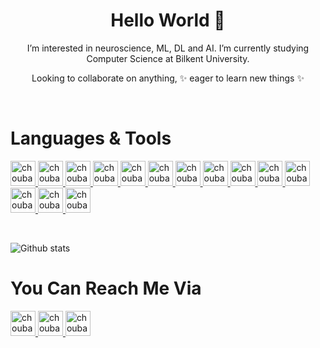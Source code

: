 <h1 align="center"> Hello World 👋 </h1>
<p align="center">
I’m interested in neuroscience, ML, DL and AI.
I’m currently studying Computer Science at Bilkent University. </p>
<p align="center"> Looking to collaborate on anything, ✨ eager to learn new things ✨ </p>
<br>
<h1 align="left"> Languages & Tools </h1>


<p float="left">
 <a href="https://www.java.com/">
<img alt="choubari" src="https://devstickers.com/assets/img/pro/7kaq.png" width="40">
 </a>
 <a href="https://www.python.org/">
<img alt="choubari" src="https://devstickers.com/assets/img/pro/p3jo.png" width="40">
 </a>
  <a href="https://www.jetbrains.com/clion/promo/?source=google&medium=cpc&campaign=11962984501&term=c%20cpp&gclid=CjwKCAjwi8iXBhBeEiwAKbUofSDwDH3gy06oGqHoUyl8YYSUR3MwT2nSJZxSJcsY7Q4eKt7wvWwE8BoCSgwQAvD_BwE">
<img alt="choubari" src="https://upload.wikimedia.org/wikipedia/commons/thumb/1/18/ISO_C%2B%2B_Logo.svg/1200px-ISO_C%2B%2B_Logo.svg.png" width="40">
 </a>
 <a href="https://en.wikipedia.org/wiki/HTML">
<img alt="choubari" src="https://devstickers.com/assets/img/pro/iqm9.png" width="40">
 </a>
  <a href="https://www.mongodb.com/cloud/atlas/lp/try2?utm_source=google&utm_campaign=gs_emea_turkey_search_core_brand_atlas_desktop&utm_term=mongodb&utm_medium=cpc_paid_search&utm_ad=e&utm_ad_campaign_id=12212624572&adgroup=115749712063&gclid=CjwKCAjwi8iXBhBeEiwAKbUofbtiquAMaK6m4w_Am4kKGMtrOkU4xA4UxxU4dwpCw4ptrpa1YJ-uMBoCmqkQAvD_BwE">
<img alt="choubari" src="https://cdn.icon-icons.com/icons2/2415/PNG/512/mongodb_original_wordmark_logo_icon_146425.png" width="40">
  </a>
   <a href="https://graphql.org/">
<img alt="choubari" src="https://upload.wikimedia.org/wikipedia/commons/thumb/1/17/GraphQL_Logo.svg/1200px-GraphQL_Logo.svg.png" width="40">
  </a>
 <a href="https://kotlinlang.org/">
<img alt="choubari" src="https://devstickers.com/assets/img/pro/g2sh.png" width="40">
  </a>
 <a href="https://git-scm.com/">
<img alt="choubari" src="https://devstickers.com/assets/img/pro/apiv.png" width="40">
  </a>
  <a href="https://www.jetbrains.com/idea/">
<img alt="choubari" src="https://upload.wikimedia.org/wikipedia/commons/thumb/9/9c/IntelliJ_IDEA_Icon.svg/1024px-IntelliJ_IDEA_Icon.svg.png" width="40">
 </a>
  <a href="https://www.jetbrains.com/clion/">
<img alt="choubari" src="https://seeklogo.com/images/C/clion-logo-7874C69D7F-seeklogo.com.png" width="40">
  </a>
 <a href="https://www.postman.com/">
<img alt="choubari" src="https://res.cloudinary.com/postman/image/upload/t_team_logo/v1629869194/team/2893aede23f01bfcbd2319326bc96a6ed0524eba759745ed6d73405a3a8b67a8" width="40">
  </a>
  <a href="https://www.docker.com/">
<img alt="choubari" src="https://www.docker.com/wp-content/uploads/2022/03/vertical-logo-monochromatic.png" width="40">
  </a>
  <a href="https://www.jetbrains.com/datagrip/">
<img alt="choubari" src="https://seeklogo.com/images/D/datagrip-logo-295CA63255-seeklogo.com.png" width="40">
  </a>
 <a href="https://code.visualstudio.com/">
<img alt="choubari" src="https://devstickers.com/assets/img/pro/saxu.png" width="40">
  </a>
</p>

<br>

![Github stats](https://github-readme-stats.vercel.app/api?username=eylulbadem&theme=discord_old_blurple&show_icons=true&count_private=true)
<!-- ![Top Languages Card](https://github-readme-stats.vercel.app/api/top-langs/?username=eylulbadem&theme=solarized-light) -->


<h1 align="left"> You Can Reach Me Via </h1>

<p float="left">
  <a href="https://www.linkedin.com/in/eyl%C3%BCl-badem-a079151b8/">
<img alt="choubari" src="https://cdn-icons-png.flaticon.com/512/174/174857.png" width="40">
 </a>
 <a href="https://medium.com/@eylul.badem">
<img alt="choubari" src="https://play-lh.googleusercontent.com/hB9t3Z-mi284_49HA3nAuhO-W5Cyhje7r2P9McdgORoVCd-0SV54c12NMQWLHnqALw=w480-h960-rw" width="40">
 </a>
 <a href="https://outlook.live.com/owa/">
<img alt="choubari" src="https://upload.wikimedia.org/wikipedia/commons/thumb/9/90/Outlook.com_icon_%282012-2019%29.svg/761px-Outlook.com_icon_%282012-2019%29.svg.png" width="40">
 </a>
</p>


